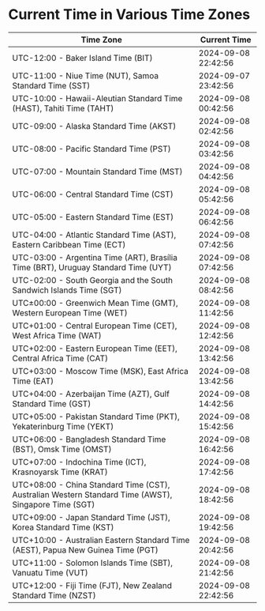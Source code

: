 # Current Time in Various Time Zones

| Time Zone | Current Time |
|-----------|--------------|
| UTC-12:00 - Baker Island Time (BIT) | 2024-09-08 22:42:56 |
| UTC-11:00 - Niue Time (NUT), Samoa Standard Time (SST) | 2024-09-07 23:42:56 |
| UTC-10:00 - Hawaii-Aleutian Standard Time (HAST), Tahiti Time (TAHT) | 2024-09-08 00:42:56 |
| UTC-09:00 - Alaska Standard Time (AKST) | 2024-09-08 02:42:56 |
| UTC-08:00 - Pacific Standard Time (PST) | 2024-09-08 03:42:56 |
| UTC-07:00 - Mountain Standard Time (MST) | 2024-09-08 04:42:56 |
| UTC-06:00 - Central Standard Time (CST) | 2024-09-08 05:42:56 |
| UTC-05:00 - Eastern Standard Time (EST) | 2024-09-08 06:42:56 |
| UTC-04:00 - Atlantic Standard Time (AST), Eastern Caribbean Time (ECT) | 2024-09-08 07:42:56 |
| UTC-03:00 - Argentina Time (ART), Brasília Time (BRT), Uruguay Standard Time (UYT) | 2024-09-08 07:42:56 |
| UTC-02:00 - South Georgia and the South Sandwich Islands Time (SGT) | 2024-09-08 08:42:56 |
| UTC±00:00 - Greenwich Mean Time (GMT), Western European Time (WET) | 2024-09-08 11:42:56 |
| UTC+01:00 - Central European Time (CET), West Africa Time (WAT) | 2024-09-08 12:42:56 |
| UTC+02:00 - Eastern European Time (EET), Central Africa Time (CAT) | 2024-09-08 13:42:56 |
| UTC+03:00 - Moscow Time (MSK), East Africa Time (EAT) | 2024-09-08 13:42:56 |
| UTC+04:00 - Azerbaijan Time (AZT), Gulf Standard Time (GST) | 2024-09-08 14:42:56 |
| UTC+05:00 - Pakistan Standard Time (PKT), Yekaterinburg Time (YEKT) | 2024-09-08 15:42:56 |
| UTC+06:00 - Bangladesh Standard Time (BST), Omsk Time (OMST) | 2024-09-08 16:42:56 |
| UTC+07:00 - Indochina Time (ICT), Krasnoyarsk Time (KRAT) | 2024-09-08 17:42:56 |
| UTC+08:00 - China Standard Time (CST), Australian Western Standard Time (AWST), Singapore Time (SGT) | 2024-09-08 18:42:56 |
| UTC+09:00 - Japan Standard Time (JST), Korea Standard Time (KST) | 2024-09-08 19:42:56 |
| UTC+10:00 - Australian Eastern Standard Time (AEST), Papua New Guinea Time (PGT) | 2024-09-08 20:42:56 |
| UTC+11:00 - Solomon Islands Time (SBT), Vanuatu Time (VUT) | 2024-09-08 21:42:56 |
| UTC+12:00 - Fiji Time (FJT), New Zealand Standard Time (NZST) | 2024-09-08 22:42:56 |
